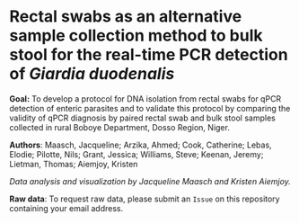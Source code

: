 # Rectal swabs as an alternative sample collection method to bulk stool for the real-time PCR detection of *Giardia duodenalis* 

**Goal:** To develop a protocol for DNA isolation from rectal swabs for qPCR detection of enteric parasites and to 
validate this protocol by comparing the validity of qPCR diagnosis by paired rectal swab and bulk stool samples 
collected in rural Boboye Department, Dosso Region, Niger. 

**Authors**: Maasch, Jacqueline; Arzika, Ahmed; Cook, Catherine; Lebas, Elodie; Pilotte, Nils; Grant, Jessica; Williams, Steve; 
Keenan, Jeremy; Lietman, Thomas; Aiemjoy, Kristen 

*Data analysis and visualization by Jacqueline Maasch and Kristen Aiemjoy.*

**Raw data**: To request raw data, please submit an ```Issue``` on this repository containing your email address.
